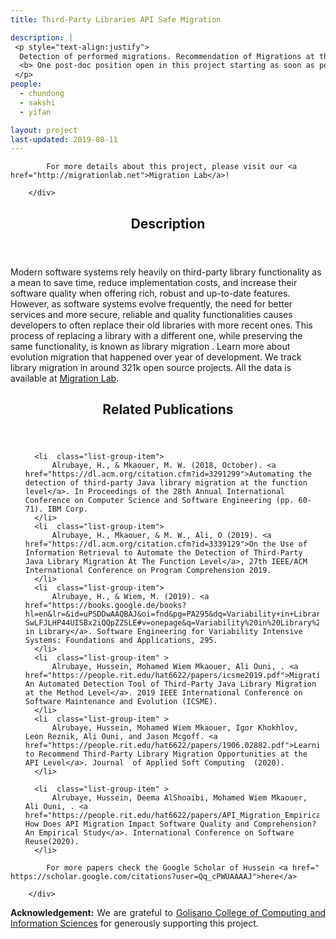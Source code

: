 ```yaml
---
title: Third-Party Libraries API Safe Migration

description: |
 <p style="text-align:justify">
  Detection of performed migrations. Recommendation of Migrations at the method-level. Testing of recommended migrations <font color="red">
  <b> One post-doc position open in this project starting as soon as possible.</b></font>
 </p>
people:
  - chundong
  - sakshi
  - yifan

layout: project
last-updated: 2019-08-11
---
```



<div class="alert alert-info">

            For more details about this project, please visit our <a href="http://migrationlab.net">Migration Lab</a>!

        </div>

  <header>
    <h2>Description</h2>
  </header>
  <p style="text-align:justify">

  Modern software systems rely heavily on third-party library functionality as a mean to save time, reduce implementation costs, and increase their software quality when offering rich, robust and up-to-date features. However, as software systems evolve frequently, the need for better services and more secure, reliable and quality functionalities causes developers to often replace their old libraries with more recent ones. This process of replacing a library with a different one, while preserving the same functionality, is known as library migration . Learn more about evolution migration that happened over year of development. We track library migration in around 321k open source projects. All the data is available at <a href="http://migrationlab.net">Migration Lab</a>.



  <header>
    <h2>Related Publications</h2>
  </header>
  <p style="text-align:justify">

  <ul  style=" padding-right: 10px">

      <li  class="list-group-item">
          Alrubaye, H., & Mkaouer, M. W. (2018, October). <a href="https://dl.acm.org/citation.cfm?id=3291299">Automating the detection of third-party Java library migration at the function level</a>. In Proceedings of the 28th Annual International Conference on Computer Science and Software Engineering (pp. 60-71). IBM Corp.
      </li>
      <li  class="list-group-item">
          Alrubaye, H., Mkaouer, & M. W., Ali, O (2019). <a href="https://dl.acm.org/citation.cfm?id=3339129">On the Use of Information Retrieval to Automate the Detection of Third-Party Java Library Migration At The Function Level</a>, 27th IEEE/ACM International Conference on Program Comprehension 2019.
      </li>
      <li  class="list-group-item">
          Alrubaye, H., & Wiem, M. (2019). <a href="https://books.google.de/books?hl=en&lr=&id=uPSDDwAAQBAJ&oi=fnd&pg=PA295&dq=Variability+in+Library+Evolution+hussein&ots=zX79FyHrY8&sig=1-SwLFJLHP44UISBx2iQQpZZSLE#v=onepage&q=Variability%20in%20Library%20Evolution%20hussein&f=false">Variability in Library</a>. Software Engineering for Variability Intensive Systems: Foundations and Applications, 295.
      </li>
      <li  class="list-group-item" >
          Alrubaye, Hussein, Mohamed Wiem Mkaouer, Ali Ouni, . <a href="https://people.rit.edu/hat6622/papers/icsme2019.pdf">MigrationMiner: An Automated Detection Tool of Third-Party Java Library Migration at the Method Level</a>. 2019 IEEE International Conference on Software Maintenance and Evolution (ICSME).
      </li>
      <li  class="list-group-item" >
          Alrubaye, Hussein, Mohamed Wiem Mkaouer, Igor Khokhlov, Leon Reznik, Ali Ouni, and Jason Mcgoff. <a href="https://people.rit.edu/hat6622/papers/1906.02882.pdf">Learning to Recommend Third-Party Library Migration Opportunities at the API Level</a>. Journal  of Applied Soft Computing  (2020).
      </li>

      <li  class="list-group-item" >
          Alrubaye, Hussein, Deema AlShoaibi, Mohamed Wiem Mkaouer, Ali Ouni, . <a href="https://people.rit.edu/hat6622/papers/API_Migration_Empirical.pdf"> How Does API Migration Impact Software Quality and Comprehension? An Empirical Study</a>. International Conference on Software Reuse(2020).
      </li>

  </ul>


<div class="alert alert-info">

            For more papers check the Google Scholar of Hussein <a href=" https://scholar.google.com/citations?user=Qq_cPWUAAAAJ">here</a>

        </div>


</p>



<p style="text-align:justify">
<b>Acknowledgement:</b> We are grateful to
<a href="https://www.rit.edu/computing/">Golisano College of Computing and Information Sciences</a> for generously supporting this project.
</p>
